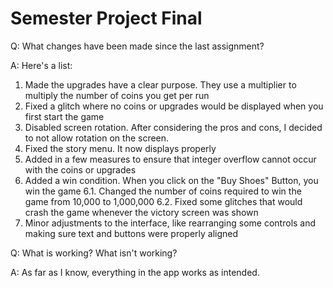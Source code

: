# Semester Project Final

Q: What changes have been made since the last assignment?

A: Here's a list:

1. Made the upgrades have a clear purpose. They use a multiplier to multiply the number of coins you get per run
2. Fixed a glitch where no coins or upgrades would be displayed when you first start the game
3. Disabled screen rotation. After considering the pros and cons, I decided to not allow rotation on the screen.
4. Fixed the story menu. It now displays properly
5. Added in a few measures to ensure that integer overflow cannot occur with the coins or upgrades
6. Added a win condition. When you click on the "Buy Shoes" Button, you win the game
6.1. Changed the number of coins required to win the game from 10,000 to 1,000,000
6.2. Fixed some glitches that would crash the game whenever the victory screen was shown
7. Minor adjustments to the interface, like rearranging some controls and making sure text and buttons were properly aligned 




Q: What is working? What isn't working?

A: As far as I know, everything in the app works as intended.

